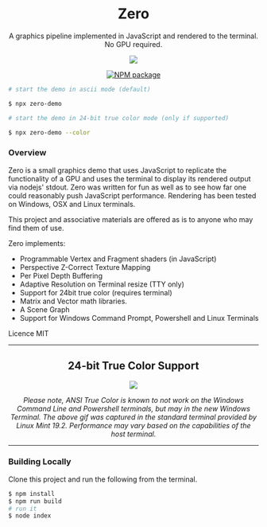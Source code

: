 <div align='center'>

<h1>Zero</h1>

<p>A graphics pipeline implemented in JavaScript and rendered to the terminal. No GPU 
required.</p>

<img src='https://github.com/sinclairzx81/zero/raw/master/terminal.gif'></img>

[![NPM package](https://badge.fury.io/js/zero-demo.svg)](https://www.npmjs.com/package/zero-demo)

</div>


```bash
# start the demo in ascii mode (default)

$ npx zero-demo

# start the demo in 24-bit true color mode (only if supported)

$ npx zero-demo --color
```

### Overview

Zero is a small graphics demo that uses JavaScript to replicate the functionality of a GPU and uses the terminal to display its rendered output via nodejs' stdout. Zero was written for fun as well as to see how far one could reasonably push JavaScript performance. Rendering has been tested on Windows, OSX and Linux terminals.

This project and associative materials are offered as is to anyone who may find them of use.

Zero implements:
- Programmable Vertex and Fragment shaders (in JavaScript)
- Perspective Z-Correct Texture Mapping
- Per Pixel Depth Buffering
- Adaptive Resolution on Terminal resize (TTY only)
- Support for 24bit true color (requires terminal)
- Matrix and Vector math libraries.
- A Scene Graph
- Support for Windows Command Prompt, Powershell and Linux Terminals

Licence MIT

---

<div align='center'>
<h2>24-bit True Color Support</h2>
<img src='terminal-color.gif'></img>
<p><i>Please note, ANSI True Color is known to not work on the Windows Command Line and Powershell terminals, but may in the new Windows Terminal. The above gif was captured in the standard terminal provided by Linux Mint 19.2. Performance may vary based on the capabilities of the host terminal.</i></p>
</div>

---

### Building Locally

Clone this project and run the following from the terminal.

```bash
$ npm install
$ npm run build
# run it
$ node index
```



